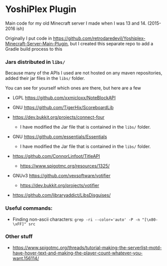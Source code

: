 # YoshiPlex Plugin
Main code for my old Minecraft server I made when I was 13 and 14. (2015-2016 ish)

Originally I put code in https://github.com/retrodaredevil/Yoshiplex-Minecraft-Server-Main-Plugin,
but I created this separate repo to add a Gradle build process to this

### Jars distributed in `libs/`
Because many of the APIs I used are not hosted on any maven repositories, added their jar files in the `libs/` folder.

You can see for yourself which ones are there, but here are a few
* LGPL https://github.com/xxmicloxx/NoteBlockAPI
* GNU https://github.com/TigerHix/ScoreboardLib

* https://dev.bukkit.org/projects/connect-four
  * I have modified the Jar file that is contained in the `libs/` folder.
* GNU https://github.com/essentials/Essentials
  * I have modified the Jar file that is contained in the `libs/` folder.
* https://github.com/ConnorLinfoot/TitleAPI
  * https://www.spigotmc.org/resources/1325/
* GNUv3 https://github.com/vexsoftware/votifier
  * https://dev.bukkit.org/projects/votifier
* https://github.com/libraryaddict/LibsDisguises/


### Useful commands:
* Finding non-ascii characters: `grep -ri --color='auto' -P -n "[\x80-\xFF]" src`

### Other stuff
* https://www.spigotmc.org/threads/tutorial-making-the-serverlist-motd-have-hover-text-and-making-the-player-count-whatever-you-want.156114/